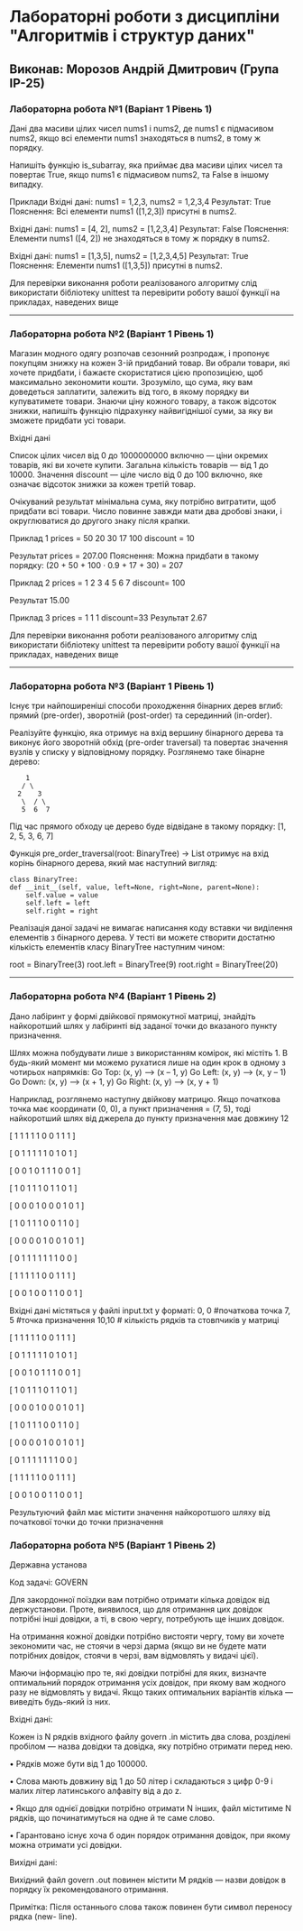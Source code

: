 # Лабораторні роботи з дисципліни "Алгоритмів і структур даних"

## Виконав: Морозов Андрій Дмитрович (Група ІР-25)

### Лабораторна робота №1 (Варіант 1 Рівень 1)

Дані два масиви цілих чисел nums1 і nums2, де nums1 є підмасивом nums2, якщо всі елементи nums1 знаходяться в nums2, в тому ж порядку.

Напишіть функцію is_subarray, яка приймає два масиви цілих чисел та повертає True, якщо nums1 є підмасивом nums2, та False в іншому випадку.

Приклади Вхідні дані: nums1 = 1,2,3, nums2 = 1,2,3,4 Результат: True Пояснення: Всі елементи nums1 ([1,2,3]) присутні в nums2.

Вхідні дані: nums1 = [4, 2], nums2 = [1,2,3,4] Результат: False Пояснення: Елементи nums1 ([4, 2]) не знаходяться в тому ж порядку в nums2.

Вхідні дані: nums1 = [1,3,5], nums2 = [1,2,3,4,5] Результат: True Пояснення: Елементи nums1 ([1,3,5]) присутні в nums2.

Для перевірки виконання роботи реалізованого алгоритму слід використати бібліотеку unittest та перевірити роботу вашої функції на прикладах, наведених вище

***
### Лабораторна робота №2 (Варіант 1 Рівень 1)

Магазин модного одягу розпочав сезонний розпродаж, i пропонує покупцям знижку на кожен 3-iй придбаний товар. Ви обрали товари, якi хочете придбати, i бажаєте скористатися цiєю пропозицiєю, щоб максимально зекономити кошти. Зрозумiло, що сума, яку вам доведеться заплатити, залежить вiд того, в якому порядку ви купуватимете товари. Знаючи цiну кожного товару, а також вiдсоток знижки, напишіть функцію підрахунку найвигiднiшої суми, за яку ви зможете придбати усi товари.

Вхiднi данi

Список цiлих чисел вiд 0 до 1000000000 включно — цiни окремих товарiв, якi ви хочете купити. Загальна кiлькiсть товарiв — вiд 1 до 10000. Значення discount — цiле число вiд 0 до 100 включно, яке означає вiдсоток знижки за кожен третiй товар.

Очікуваний результат мiнiмальна сума, яку потрiбно витратити, щоб придбати всi товари. Число повинне завжди мати два дробовi знаки, i округлюватися до другого знаку пiсля крапки.

Приклад 1 prices = 50 20 30 17 100 discount = 10

Результат prices = 207.00 Пояснення: Можна придбати в такому порядку: (20 + 50 + 100 · 0.9 + 17 + 30) = 207

Приклад 2 prices = 1 2 3 4 5 6 7 discount= 100

Результат 15.00

Приклад 3 prices = 1 1 1 discount=33 Результат 2.67

Для перевірки виконання роботи реалізованого алгоритму слід використати бібліотеку unittest та перевірити роботу вашої функції на прикладах, наведених вище

***
### Лабораторна робота №3 (Варіант 1 Рівень 1)

Існує три найпоширеніші способи проходження бінарних дерев вглиб: прямий (pre-order), зворотній (post-order) та серединний (in-order).

Реалізуйте функцію, яка отримує на вхід вершину бінарного дерева та виконує його зворотній обхід (pre-order traversal) та повертає значення вузлів у списку у відповідному порядку.
   Розглянемо таке бінарне дерево:

        1
       / \
      2    3
       \  / \
       5  6  7
Під час прямого обходу це дерево буде відвідане в такому порядку: [1, 2, 5, 3, 6, 7]

Функція pre_order_traversal(root: BinaryTree) -> List отримує на вхід корінь бінарного дерева, який має наступний вигляд:

    class BinaryTree:
    def __init__(self, value, left=None, right=None, parent=None):
        self.value = value
        self.left = left
        self.right = right

Реалізація даної задачі не вимагає написання коду вставки чи виділення елементів з бінарного дерева. У тесті ви можете створити достатню кількість елементів класу BinaryTree наступним чином:

root = BinaryTree(3)
root.left = BinaryTree(9)
root.right = BinaryTree(20)

***
### Лабораторна робота №4 (Варіант 1 Рівень 2)
Дано лабіринт у формі двійкової прямокутної матриці, знайдіть найкоротший шлях у лабіринті від заданої точки до вказаного пункту призначення.

Шлях можна побудувати лише з використанням комірок, які містіть 1.  В будь-який момент ми можемо рухатися лише на один крок в одному з чотирьох напрямків:
Go Top: (x, y) ——> (x – 1, y)
Go Left: (x, y) ——> (x, y – 1)
Go Down: (x, y) ——> (x + 1, y)
Go Right: (x, y) ——> (x, y + 1)

Наприклад, розглянемо наступну двійкову матрицю. Якщо початкова точка  має координати (0, 0), а  пункт призначення = (7, 5), тоді найкоротший шлях від джерела до пункту призначення має довжину 12

[ 1  1  1  1  1  0  0  1  1  1 ]

[ 0  1  1  1  1  1  0  1  0  1 ]

[ 0  0  1  0  1  1  1  0  0  1 ]

[ 1  0  1  1  1  0  1  1  0  1 ]

[ 0  0  0  1  0  0  0  1  0  1 ]

[ 1  0  1  1  1  0  0  1  1  0 ]

[ 0  0  0  0  1  0  0  1  0  1 ]

[ 0  1  1  1  1  1  1  1  0  0 ]

[ 1  1  1  1  1  0  0  1  1  1 ]

[ 0  0  1  0  0  1  1  0  0  1 ]

Вхідні дані містяться у файлі input.txt у форматі:
0, 0 #початкова точка
7, 5 #точка призначення
10,10 # кількість рядків та стовпчиків у матриці

[ 1  1  1  1  1  0  0  1  1  1 ]

[ 0  1  1  1  1  1  0  1  0  1 ]

[ 0  0  1  0  1  1  1  0  0  1 ]

[ 1  0  1  1  1  0  1  1  0  1 ]

[ 0  0  0  1  0  0  0  1  0  1 ]

[ 1  0  1  1  1  0  0  1  1  0 ]

[ 0  0  0  0  1  0  0  1  0  1 ]

[ 0  1  1  1  1  1  1  1  0  0 ]

[ 1  1  1  1  1  0  0  1  1  1 ]

[ 0  0  1  0  0  1  1  0  0  1 ]


Результуючий файл має містити значення найкоротшого шляху від початкової точки до точки призначення

### Лабораторна робота №5 (Варіант 1 Рівень 2)
Державна установа

Код задачi: GOVERN

Для закордонної поїздки вам потрiбно отримати кiлька довiдок вiд держустанови.
Проте, виявилося, що для отримання цих довiдок потрiбнi iншi довiдки, а тi, в свою
чергу, потребують ще iнших довiдок.

На отримання кожної довiдки потрiбно вистояти чергу, тому ви хочете зекономити
час, не стоячи в черзi дарма (якщо ви не будете мати потрiбних довiдок, стоячи в
черзi, вам вiдмовлять у видачi цiєї).

Маючи iнформацiю про те, якi довiдки потрiбнi для яких, визначте оптимальний
порядок отримання усiх довiдок, при якому вам жодного разу не вiдмовлять у
видачi. Якщо таких оптимальних варiантiв кiлька — виведiть будь-який iз них.

Вхiднi данi:

Кожен iз N рядкiв вхiдного файлу govern .in мiстить два слова, роздiленi пробiлом
— назва довiдки та довiдка, яку потрiбно отримати перед нею.

   
   • Рядкiв може бути вiд 1 до 100000.
   
   • Слова мають довжину вiд 1 до 50 лiтер i складаються з цифр 0-9 i малих лiтер
латинського алфавiту вiд a до z.

   • Якщо для однiєї довiдки потрiбно отримати N iнших, файл мiститиме N рядкiв,
що починатимуться на одне й те саме слово.

   • Гарантовано iснує хоча б один порядок отримання довiдок, при якому можна
отримати усi довiдки.

Вихiднi данi:

Вихiдний файл govern .out повинен мiстити M рядкiв — назви довiдок в порядку їх
рекомендованого отримання.

Примiтка: Пiсля останнього слова також повинен бути символ переносу рядка (new-
line).
